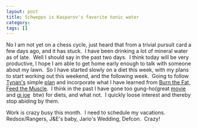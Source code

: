 ```yaml
---
layout: post
title: Schwepps is Kasparov's favorite tonic water
category: 
tags: []
---
```



No I am not yet on a chess cycle, just heard that from a trivial pursuit card a few days ago, and it has stuck.  I have been drinking a lot of mineral water as of late.  Well I should say in the past two days.  I think today will be very productive, I hope I am able to get home early enough to talk with someone about my lawn.  So I have started slowly on a diet this week, with my plans to start working out this weekend, and the following week.  Going to follow <a title="TBTYB" href="http://www.betterthanyourboyfriend.com/">Tynan's</a> simple <a target="_blank" title="workoutforwimps" href="http://www.betterthanyourboyfriend.com/working-out-for-wimps.htm">plan</a> and incorporate what I have learned from <a target="_blank" title="BTFFTM" href="http://www.burnthefat.com/">Burn the Fat, Feed the Muscle</a>.  I think in the past I have gone too gung-ho(great <a title="ahhh the 80's" href="http://www.imdb.com/title/tt0091159/">movie</a> and <a target="_blank" title="GoJoe" href="http://www.myuselessknowledge.com/joe/gung-ho.html">gi joe</a>  btw) for diets, and what not.  I quickly loose interest and thereby stop abiding by them.

Work is crazy busy this month.  I need to schedule my vacations.  Redsox/Rangers, J&E's baby, Jario's Wedding, Defcon.  Crazy!
